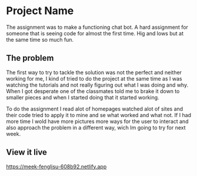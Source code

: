 # Project Name
The assignment was to make a functioning chat bot. A hard assignment for someone that is seeing code for almost the first time. Hig and lows but at the same time so much fun.

## The problem
The first way to try to tackle the solution was not the perfect and neither working for me, I kind of tried to do the project at the same time as I was watching the tutorials and not really figuring out what I was doing and why. When I got desperate one of the classmates told me to brake it down to smaller pieces and when I started doing that it started working.

To do the assignment I read alot of homepages watched alot of sites and their code tried to apply it to mine and se what worked and what not.
If I had more time I wold have more pictures more ways for the user to interact and also approach the problem in a different way, wich Im going to try for next week. 


## View it live

https://meek-fenglisu-608b92.netlify.app
